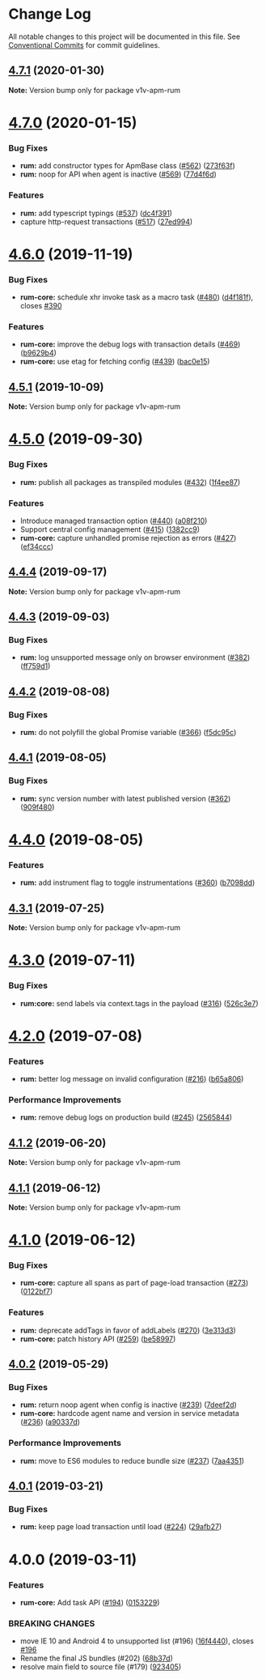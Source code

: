 # Change Log

All notable changes to this project will be documented in this file.
See [Conventional Commits](https://conventionalcommits.org) for commit guidelines.

## [4.7.1](https://github.com/v1v/apm-agent-rum-js/compare/v1v-apm-rum@4.7.0...v1v-apm-rum@4.7.1) (2020-01-30)

**Note:** Version bump only for package v1v-apm-rum





# [4.7.0](https://github.com/v1v/apm-agent-rum-js/compare/v1v-apm-rum@4.6.0...v1v-apm-rum@4.7.0) (2020-01-15)


### Bug Fixes

* **rum:** add constructor types for ApmBase class ([#562](https://github.com/v1v/apm-agent-rum-js/issues/562)) ([273f63f](https://github.com/v1v/apm-agent-rum-js/commit/273f63fe3763c5566c45ce02755279ccc7faabb3))
* **rum:** noop for API when agent is inactive ([#569](https://github.com/v1v/apm-agent-rum-js/issues/569)) ([77d4f6d](https://github.com/v1v/apm-agent-rum-js/commit/77d4f6da20bf113bf803652fd01c8d785eea3722))


### Features

* **rum:** add typescript typings ([#537](https://github.com/v1v/apm-agent-rum-js/issues/537)) ([dc4f391](https://github.com/v1v/apm-agent-rum-js/commit/dc4f391fe228a01b7b8e640a73127257a52d5d52))
* capture http-request transactions ([#517](https://github.com/v1v/apm-agent-rum-js/issues/517)) ([27ed994](https://github.com/v1v/apm-agent-rum-js/commit/27ed994ea9866e4493015eb3817ab12266f572a5))





# [4.6.0](https://github.com/v1v/apm-agent-rum-js/compare/v1v-apm-rum@4.5.1...v1v-apm-rum@4.6.0) (2019-11-19)


### Bug Fixes

* **rum-core:** schedule xhr invoke task as a macro task ([#480](https://github.com/v1v/apm-agent-rum-js/issues/480)) ([d4f181f](https://github.com/v1v/apm-agent-rum-js/commit/d4f181f)), closes [#390](https://github.com/v1v/apm-agent-rum-js/issues/390)


### Features

* **rum-core:** improve the debug logs with transaction details ([#469](https://github.com/v1v/apm-agent-rum-js/issues/469)) ([b9629b4](https://github.com/v1v/apm-agent-rum-js/commit/b9629b4))
* **rum-core:** use etag for fetching config ([#439](https://github.com/v1v/apm-agent-rum-js/issues/439)) ([bac0e15](https://github.com/v1v/apm-agent-rum-js/commit/bac0e15))





## [4.5.1](https://github.com/v1v/apm-agent-rum-js/compare/v1v-apm-rum@4.5.0...v1v-apm-rum@4.5.1) (2019-10-09)

**Note:** Version bump only for package v1v-apm-rum





# [4.5.0](https://github.com/v1v/apm-agent-rum-js/compare/v1v-apm-rum@4.4.4...v1v-apm-rum@4.5.0) (2019-09-30)


### Bug Fixes

* **rum:** publish all packages as transpiled modules ([#432](https://github.com/v1v/apm-agent-rum-js/issues/432)) ([1f4ee87](https://github.com/v1v/apm-agent-rum-js/commit/1f4ee87))


### Features

* Introduce managed transaction option ([#440](https://github.com/v1v/apm-agent-rum-js/issues/440)) ([a08f210](https://github.com/v1v/apm-agent-rum-js/commit/a08f210))
* Support central config management ([#415](https://github.com/v1v/apm-agent-rum-js/issues/415)) ([1382cc9](https://github.com/v1v/apm-agent-rum-js/commit/1382cc9))
* **rum-core:** capture unhandled promise rejection as errors ([#427](https://github.com/v1v/apm-agent-rum-js/issues/427)) ([ef34ccc](https://github.com/v1v/apm-agent-rum-js/commit/ef34ccc))





## [4.4.4](https://github.com/v1v/apm-agent-rum-js/compare/v1v-apm-rum@4.4.3...v1v-apm-rum@4.4.4) (2019-09-17)

**Note:** Version bump only for package v1v-apm-rum





## [4.4.3](https://github.com/v1v/apm-agent-rum-js/compare/v1v-apm-rum@4.4.2...v1v-apm-rum@4.4.3) (2019-09-03)


### Bug Fixes

* **rum:** log unsupported message only on browser environment ([#382](https://github.com/v1v/apm-agent-rum-js/issues/382)) ([ff759d1](https://github.com/v1v/apm-agent-rum-js/commit/ff759d1))





## [4.4.2](https://github.com/v1v/apm-agent-rum-js/compare/v1v-apm-rum@4.4.1...v1v-apm-rum@4.4.2) (2019-08-08)


### Bug Fixes

* **rum:** do not polyfill the global Promise variable ([#366](https://github.com/v1v/apm-agent-rum-js/issues/366)) ([f5dc95c](https://github.com/v1v/apm-agent-rum-js/commit/f5dc95c))





## [4.4.1](https://github.com/v1v/apm-agent-rum-js/compare/v1v-apm-rum@4.4.0...v1v-apm-rum@4.4.1) (2019-08-05)


### Bug Fixes

* **rum:** sync version number with latest published version ([#362](https://github.com/v1v/apm-agent-rum-js/issues/362)) ([909f480](https://github.com/v1v/apm-agent-rum-js/commit/909f480))





# [4.4.0](https://github.com/v1v/apm-agent-rum-js/compare/v1v-apm-rum@4.3.1...v1v-apm-rum@4.4.0) (2019-08-05)


### Features

* **rum:** add instrument flag to toggle instrumentations ([#360](https://github.com/v1v/apm-agent-rum-js/issues/360)) ([b7098dd](https://github.com/v1v/apm-agent-rum-js/commit/b7098dd))





## [4.3.1](https://github.com/v1v/apm-agent-rum-js/compare/v1v-apm-rum@4.3.0...v1v-apm-rum@4.3.1) (2019-07-25)

**Note:** Version bump only for package v1v-apm-rum





# [4.3.0](https://github.com/v1v/apm-agent-rum-js/compare/v1v-apm-rum@4.1.2...v1v-apm-rum@4.3.0) (2019-07-11)


### Bug Fixes

* **rum:core:** send labels via context.tags in the payload ([#316](https://github.com/v1v/apm-agent-rum-js/issues/316)) ([526c3e7](https://github.com/v1v/apm-agent-rum-js/commit/526c3e7))


# [4.2.0](https://github.com/v1v/apm-agent-rum-js/compare/v1v-apm-rum@4.1.2...v1v-apm-rum@4.2.0) (2019-07-08)


### Features

* **rum:** better log message on invalid configuration ([#216](https://github.com/v1v/apm-agent-rum-js/issues/216)) ([b65a806](https://github.com/v1v/apm-agent-rum-js/commit/b65a806))


### Performance Improvements

* **rum:** remove debug logs on production build ([#245](https://github.com/v1v/apm-agent-rum-js/issues/245)) ([2565844](https://github.com/v1v/apm-agent-rum-js/commit/2565844))





## [4.1.2](https://github.com/v1v/apm-agent-rum-js/compare/v1v-apm-rum@4.1.1...v1v-apm-rum@4.1.2) (2019-06-20)

**Note:** Version bump only for package v1v-apm-rum





## [4.1.1](https://github.com/v1v/apm-agent-rum-js/compare/v1v-apm-rum@4.1.0...v1v-apm-rum@4.1.1) (2019-06-12)

**Note:** Version bump only for package v1v-apm-rum





# [4.1.0](https://github.com/v1v/apm-agent-rum-js/compare/v1v-apm-rum@4.0.2...v1v-apm-rum@4.1.0) (2019-06-12)


### Bug Fixes

* **rum-core:** capture all spans as part of page-load transaction ([#273](https://github.com/v1v/apm-agent-rum-js/issues/273)) ([0122bf7](https://github.com/v1v/apm-agent-rum-js/commit/0122bf7))


### Features

* **rum:** deprecate addTags in favor of addLabels ([#270](https://github.com/v1v/apm-agent-rum-js/issues/270)) ([3e313d3](https://github.com/v1v/apm-agent-rum-js/commit/3e313d3))
* **rum-core:** patch history API ([#259](https://github.com/v1v/apm-agent-rum-js/issues/259)) ([be58997](https://github.com/v1v/apm-agent-rum-js/commit/be58997))





## [4.0.2](https://github.com/v1v/apm-agent-rum-js/compare/v1v-apm-rum@4.0.1...v1v-apm-rum@4.0.2) (2019-05-29)


### Bug Fixes

* **rum:** return noop agent when config is inactive ([#239](https://github.com/v1v/apm-agent-rum-js/issues/239)) ([7deef2d](https://github.com/v1v/apm-agent-rum-js/commit/7deef2d))
* **rum-core:** hardcode agent name and version in service metadata ([#236](https://github.com/v1v/apm-agent-rum-js/issues/236)) ([a90337d](https://github.com/v1v/apm-agent-rum-js/commit/a90337d))


### Performance Improvements

* **rum:** move to ES6 modules to reduce bundle size ([#237](https://github.com/v1v/apm-agent-rum-js/issues/237)) ([7aa4351](https://github.com/v1v/apm-agent-rum-js/commit/7aa4351))





## [4.0.1](https://github.com/v1v/apm-agent-rum-js/compare/v1v-apm-rum@4.0.0...v1v-apm-rum@4.0.1) (2019-03-21)


### Bug Fixes

* **rum:** keep page load transaction until load ([#224](https://github.com/v1v/apm-agent-rum-js/issues/224)) ([29afb27](https://github.com/v1v/apm-agent-rum-js/commit/29afb27))





# 4.0.0 (2019-03-11)


### Features

* **rum-core:** Add task API ([#194](https://github.com/v1v/apm-agent-rum-js/issues/194)) ([0153229](https://github.com/v1v/apm-agent-rum-js/commit/0153229))

### BREAKING CHANGES

* move IE 10 and Android 4 to unsupported list (#196) ([16f4440](https://github.com/v1v/apm-agent-rum-js/commit/16f4440)), closes [#196](https://github.com/v1v/apm-agent-rum-js/issues/196)
* Rename the final JS bundles (#202) ([68b37d](https://github.com/v1v/apm-agent-rum-js/commit/68b37d))
* resolve main field to source file (#179) ([923405](https://github.com/v1v/apm-agent-rum-js/commit/923405))
